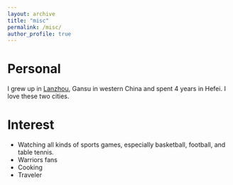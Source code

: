```yaml
---
layout: archive
title: "misc"
permalink: /misc/
author_profile: true
---
```



Personal
===
I grew up in [Lanzhou](https://en.wikipedia.org/wiki/Lanzhou), Gansu in western China and spent 4 years in Hefei. I love these two cities.


Interest
===
* Watching all kinds of sports games, especially basketball, football, and table tennis.
* Warriors fans
* Cooking
* Traveler


